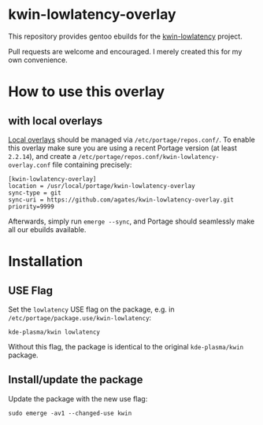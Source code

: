 # kwin-lowlatency-overlay

This repository provides gentoo ebuilds for the [kwin-lowlatency](https://github.com/tildearrow/kwin-lowlatency) project.

Pull requests are welcome and encouraged.  I merely created this for my own convenience.

# How to use this overlay

## with local overlays

[Local overlays](https://wiki.gentoo.org/wiki/Overlay/Local_overlay) should be managed via `/etc/portage/repos.conf/`.
To enable this overlay make sure you are using a recent Portage version (at least `2.2.14`), and create a `/etc/portage/repos.conf/kwin-lowlatency-overlay.conf` file containing precisely:

```
[kwin-lowlatency-overlay]
location = /usr/local/portage/kwin-lowlatency-overlay
sync-type = git
sync-uri = https://github.com/agates/kwin-lowlatency-overlay.git
priority=9999
```

Afterwards, simply run `emerge --sync`, and Portage should seamlessly make all our ebuilds available.

# Installation

## USE Flag

Set the `lowlatency` USE flag on the package, e.g. in `/etc/portage/package.use/kwin-lowlatency`:

```
kde-plasma/kwin lowlatency
```

Without this flag, the package is identical to the original `kde-plasma/kwin` package.

## Install/update the package

Update the package with the new use flag:

	sudo emerge -av1 --changed-use kwin
